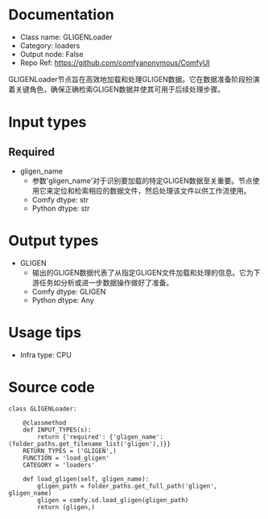 # Documentation
- Class name: GLIGENLoader
- Category: loaders
- Output node: False
- Repo Ref: https://github.com/comfyanonymous/ComfyUI

GLIGENLoader节点旨在高效地加载和处理GLIGEN数据。它在数据准备阶段扮演着关键角色，确保正确检索GLIGEN数据并使其可用于后续处理步骤。

# Input types
## Required
- gligen_name
    - 参数'gligen_name'对于识别要加载的特定GLIGEN数据至关重要。节点使用它来定位和检索相应的数据文件，然后处理该文件以供工作流使用。
    - Comfy dtype: str
    - Python dtype: str

# Output types
- GLIGEN
    - 输出的GLIGEN数据代表了从指定GLIGEN文件加载和处理的信息。它为下游任务如分析或进一步数据操作做好了准备。
    - Comfy dtype: GLIGEN
    - Python dtype: Any

# Usage tips
- Infra type: CPU

# Source code
```
class GLIGENLoader:

    @classmethod
    def INPUT_TYPES(s):
        return {'required': {'gligen_name': (folder_paths.get_filename_list('gligen'),)}}
    RETURN_TYPES = ('GLIGEN',)
    FUNCTION = 'load_gligen'
    CATEGORY = 'loaders'

    def load_gligen(self, gligen_name):
        gligen_path = folder_paths.get_full_path('gligen', gligen_name)
        gligen = comfy.sd.load_gligen(gligen_path)
        return (gligen,)
```